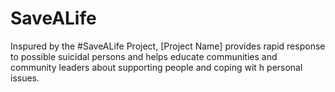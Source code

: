 # SaveALife
Inspured by the #SaveALife Project, [Project Name] provides rapid response to possible suicidal persons and helps educate communities and community leaders about supporting people and coping wit h personal issues.

